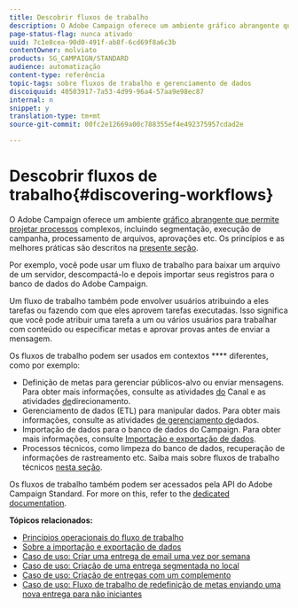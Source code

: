 ```yaml
---
title: Descobrir fluxos de trabalho
description: O Adobe Campaign oferece um ambiente gráfico abrangente que permite que você projete e automatize processos.
page-status-flag: nunca ativado
uuid: 7c1e8cea-90d0-491f-ab8f-6cd69f8a6c3b
contentOwner: molviato
products: SG_CAMPAIGN/STANDARD
audience: automatização
content-type: referência
topic-tags: sobre fluxos de trabalho e gerenciamento de dados
discoiquuid: 40503917-7a53-4d99-96a4-57aa9e98ec87
internal: n
snippet: y
translation-type: tm+mt
source-git-commit: 00fc2e12669a00c788355ef4e492375957cdad2e

---
```



# Descobrir fluxos de trabalho{#discovering-workflows}

O Adobe Campaign oferece um ambiente [gráfico abrangente que permite projetar processos](../../automating/using/workflow-interface.md) [](../../automating/using/workflow-operating-principles.md) complexos, incluindo segmentação, execução de campanha, processamento de arquivos, aprovações etc. Os princípios e as melhores práticas são descritos na [presente seção](../../automating/using/building-a-workflow.md).

Por exemplo, você pode usar um fluxo de trabalho para baixar um arquivo de um servidor, descompactá-lo e depois importar seus registros para o banco de dados do Adobe Campaign.

Um fluxo de trabalho também pode envolver usuários atribuindo a eles tarefas ou fazendo com que eles aprovem tarefas executadas. Isso significa que você pode atribuir uma tarefa a um ou vários usuários para trabalhar com conteúdo ou especificar metas e aprovar provas antes de enviar a mensagem.

Os fluxos de trabalho podem ser usados em contextos **** diferentes, como por exemplo:

* Definição de metas para gerenciar públicos-alvo ou enviar mensagens. Para obter mais informações, consulte as atividades [do](../../automating/using/about-channel-activities.md) Canal e as atividades [de](../../automating/using/about-targeting-activities.md)direcionamento.
* Gerenciamento de dados (ETL) para manipular dados. Para obter mais informações, consulte as atividades [de gerenciamento de](../../automating/using/about-data-management-activities.md)dados.
* Importação de dados para o banco de dados do Campaign. Para obter mais informações, consulte [Importação e exportação de dados](../../automating/using/about-data-import-and-export.md).
* Processos técnicos, como limpeza do banco de dados, recuperação de informações de rastreamento etc. Saiba mais sobre fluxos de trabalho técnicos [nesta seção](../../administration/using/technical-workflows.md).

Os fluxos de trabalho também podem ser acessados pela API do Adobe Campaign Standard. For more on this, refer to the [dedicated documentation](https://final-docs.campaign.adobe.com/doc/standard/en/api/ACS_API.html#managing-workflows).

**Tópicos relacionados:**

* [Princípios operacionais do fluxo de trabalho](../../automating/using/workflow-operating-principles.md)
* [Sobre a importação e exportação de dados](../../automating/using/about-data-import-and-export.md)
* [Caso de uso: Criar uma entrega de email uma vez por semana](../../automating/using/workflow-weekly-offer.md)
* [Caso de uso: Criação de uma entrega segmentada no local](../../automating/using/workflow-segmentation-location.md)
* [Caso de uso: Criação de entregas com um complemento](../../automating/using/workflow-created-query-with-complement.md)
* [Caso de uso: Fluxo de trabalho de redefinição de metas enviando uma nova entrega para não iniciantes](../../automating/using/workflow-cross-channel-retargeting.md)
